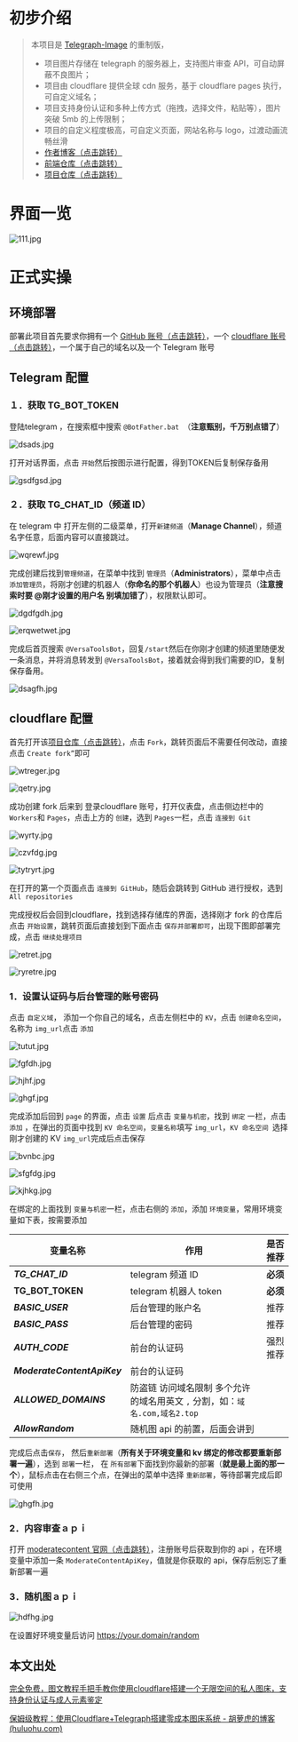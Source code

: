 # 初步介绍
> 本项目是 [Telegraph-Image](https://github.com/cf-pages/Telegraph-Image) 的重制版，
>
>  - 项目图片存储在 telegraph 的服务器上，支持图片审查 API，可自动屏蔽不良图片；
> - 项目由 cloudflare 提供全球 cdn 服务，基于 cloudflare pages 执行，可自定义域名；
> - 项目支持身份认证和多种上传方式（拖拽，选择文件，粘贴等），图片突破 5mb 的上传限制；
> - 项目的自定义程度极高，可自定义页面，网站名称与 logo，过渡动画流畅丝滑 
> - [作者博客（点击跳转）](https://sanyue.site/)   
> - [前端仓库（点击跳转）](https://github.com/MarSeventh/Sanyue-ImgHub)
> - [项目仓库（点击跳转）](https://sanyue.site/)

# 界面一览
![111.jpg](https://imgbed.worhllo.us.kg/file/1731411605668_111.jpg)

# 正式实操

## 环境部署

部署此项目首先要求你拥有一个 [GitHub 账号（点击跳转）](https://github.com/)，一个 [cloudflare 账号（点击跳转）](https://www.cloudflare.com/)，一个属于自己的域名以及一个 Telegram 账号

## Telegram 配置
### １．获取 TG_BOT_TOKEN

登陆telegram ，在搜索框中搜索 `@BotFather.bat `（**注意甄别，千万别点错了**）

![dsads.jpg](https://imgbed.worhllo.us.kg/file/1731412120575_dsads.jpg)



打开对话界面，点击 `开始`然后按图示进行配置，得到TOKEN后复制保存备用

![gsdfgsd.jpg](https://imgbed.worhllo.us.kg/file/1731412230292_gsdfgsd.jpg)

### ２．获取 TG_CHAT_ID（频道 ID）

在 telegram 中 打开左侧的二级菜单，打开`新建频道`（**Manage Channel**），频道名字任意，后面内容可以直接跳过。  

![wqrewf.jpg](https://imgbed.worhllo.us.kg/file/1731415243207_wqrewf.jpg)

完成创建后找到`管理频道`，在菜单中找到 `管理员`（**Administrators**），菜单中点击 `添加管理员`，将刚才创建的机器人（**你命名的那个机器人**）也设为管理员（**注意搜索时要 @刚才设置的用户名 别填加错了**），权限默认即可。  

<img src="https://imgbed.worhllo.us.kg/file/1731415292316_dgdfgdh.jpg" alt="dgdfgdh.jpg"  />

![erqwetwet.jpg](https://imgbed.worhllo.us.kg/file/1731415328251_erqwetwet.jpg)

完成后首页搜索 `@VersaToolsBot`，回复` /start `然后在你刚才创建的频道里随便发一条消息，并将消息转发到 `@VersaToolsBot`，接着就会得到我们需要的ID，复制保存备用。

![dsagfh.jpg](https://imgbed.worhllo.us.kg/file/1731415511836_dsagfh.jpg)

## cloudflare 配置

首先打开该[项目仓库（点击跳转）](https://github.com/MarSeventh/CloudFlare-ImgBed)，点击 `Fork`，跳转页面后不需要任何改动，直接点击 `Create fork”`即可

![wtreger.jpg](https://imgbed.worhllo.us.kg/file/1731415155858_wtreger.jpg)

![qetry.jpg](https://imgbed.worhllo.us.kg/file/1731415129812_qetry.jpg)

成功创建 fork 后来到 登录cloudflare 账号，打开仪表盘，点击侧边栏中的 `Workers`和 `Pages`，点击上方的 `创建`，选到 `Pages`一栏，点击 `连接到 Git`

![wyrty.jpg](https://imgbed.worhllo.us.kg/file/1731415087443_wyrty.jpg)

![czvfdg.jpg](https://imgbed.worhllo.us.kg/file/1731415027560_czvfdg.jpg)

![tytryrt.jpg](https://imgbed.worhllo.us.kg/file/1731414983642_tytryrt.jpg)


在打开的第一个页面点击 `连接到 GitHub`，随后会跳转到 GitHub 进行授权，选到 `All repositories`

完成授权后会回到cloudflare，找到选择存储库的界面，选择刚才 fork 的仓库后点击 `开始设置`，跳转页面后直接划到下面点击 `保存并部署即可`，出现下图即部署完成，点击 `继续处理项目`

![retret.jpg](https://imgbed.worhllo.us.kg/file/1731414943151_retret.jpg)

![ryretre.jpg](https://imgbed.worhllo.us.kg/file/1731414903794_ryretre.jpg)

### 1．设置认证码与后台管理的账号密码

点击 `自定义域`， 添加一个你自己的域名，点击左侧栏中的 `KV`，点击 `创建命名空间`，
名称为 `img_url`点击 `添加`

![tutut.jpg](https://imgbed.worhllo.us.kg/file/1731414870199_tutut.jpg)

![fgfdh.jpg](https://imgbed.worhllo.us.kg/file/1731414826662_fgfdh.jpg)

![hjhf.jpg](https://imgbed.worhllo.us.kg/file/1731414779533_hjhf.jpg)

![ghgf.jpg](https://imgbed.worhllo.us.kg/file/1731414733617_ghgf.jpg)

完成添加后回到 `page` 的界面，点击 `设置` 后点击 `变量与机密`，找到 `绑定` 一栏，点击 `添加` ，在弹出的页面中找到 `KV 命名空间`，`变量名称`填写 `img_url`，`KV 命名空间 `选择刚才创建的 KV `img_url`完成后点击保存

![bvnbc.jpg](https://imgbed.worhllo.us.kg/file/1731414655315_bvnbc.jpg)

![sfgfdg.jpg](https://imgbed.worhllo.us.kg/file/1731414600432_sfgfdg.jpg)

![kjhkg.jpg](https://imgbed.worhllo.us.kg/file/1731414533935_kjhkg.jpg)




在绑定的上面找到 `变量与机密`一栏，点击右侧的 `添加`，添加 `环境变量`，常用环境变量如下表，按需要添加

| 变量名称                     | **作用**                                                     | **是否推荐** |
| ---------------------------- | ------------------------------------------------------------ | :----------: |
| ***TG_CHAT_ID***             | telegram 频道 ID                                             |   **必须**   |
| **TG_BOT_TOKEN**           | telegram 机器人 token                                        |   **必须**   |
| ***BASIC_USER***            | 后台管理的账户名                                             |     推荐     |
| ***BASIC_PASS***             | 后台管理的密码                                               |     推荐     |
| ***AUTH_CODE***              | 前台的认证码                                                 |   强烈推荐   |
| ***ModerateContentApiKey*** | 前台的认证码                                                 |              |
| ***ALLOWED_DOMAINS***       | 防盗链 访问域名限制 多个允许的域名用英文 `,` 分割，如：`域名.com,域名2.top` |              |
| ***AllowRandom***           | 随机图 api 的前置，后面会讲到                                |              |

完成后点击`保存`， 然后`重新部署`（**所有关于环境变量和 kv 绑定的修改都要重新部署一遍**），选到 `部署`一栏， 在 `所有部署`下面找到你最新的部署（**就是最上面的那一个**），鼠标点击在右侧三个点，在弹出的菜单中选择 `重新部署`，等待部署完成后即可使用

![ghgfh.jpg](https://imgbed.worhllo.us.kg/file/1731414454839_ghgfh.jpg)

### 2．内容审查ａｐｉ

打开 [moderatecontent 官网（点击跳转）](https://moderatecontent.com/)，注册账号后获取到你的 api ，在环境变量中添加一条 `ModerateContentApiKey`，值就是你获取的 api，保存后别忘了重新部署一遍
### 3．随机图ａｐｉ

![hdfhg.jpg](https://imgbed.worhllo.us.kg/file/1731414325208_hdfhg.jpg)


在设置好环境变量后访问 https://your.domain/random

## 本文出处

[完全免费，图文教程手把手教你使用cloudflare搭建一个无限空间的私人图床，支持身份认证与成人元素鉴定](https://www.yunsen2025.top/archives/265)

[保姆级教程：使用Cloudflare+Telegraph搭建零成本图床系统 - 胡萝虎的博客 (huluohu.com)](https://www.huluohu.com/posts/456/)

<!-- ##{"timestamp":1731340800}## -->